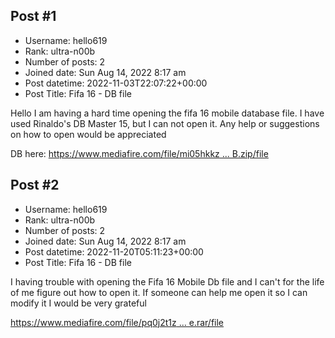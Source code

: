 ## Post #1
- Username: hello619
- Rank: ultra-n00b
- Number of posts: 2
- Joined date: Sun Aug 14, 2022 8:17 am
- Post datetime: 2022-11-03T22:07:22+00:00
- Post Title: Fifa 16 - DB file

Hello 
I am having a hard time opening the fifa 16 mobile database file. 
I have used Rinaldo's DB Master 15, but I can not open it. Any help 
or suggestions on how to open would be appreciated

DB here:
[https://www.mediafire.com/file/mi05hkkz ... B.zip/file](https://www.mediafire.com/file/mi05hkkzg20fivl/Fifa16mobileDB.zip/file)
## Post #2
- Username: hello619
- Rank: ultra-n00b
- Number of posts: 2
- Joined date: Sun Aug 14, 2022 8:17 am
- Post datetime: 2022-11-20T05:11:23+00:00
- Post Title: Fifa 16 - DB file

I having trouble with opening the Fifa 16 Mobile Db file and I can't for the life of me figure out how to open it.
If someone can help me open it so I can modify it I would be very grateful

[https://www.mediafire.com/file/pq0j2t1z ... e.rar/file](https://www.mediafire.com/file/pq0j2t1z2d1981i/fifa16_mobile_Database.rar/file)
